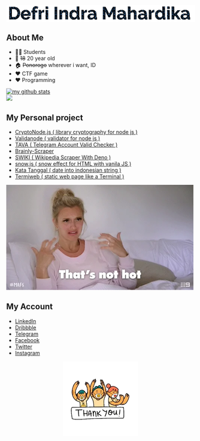 <img src="https://raw.githubusercontent.com/defrindr/defrindr/master/assets/anim.gif" alt="my name" style="width: auto;display: block;margin: auto">

## About Me

* 🧑‍🎓 Students
* 👦 <s>18</s> 20 year old
* 🏠 <s>Ponorogo</s> wherever i want, ID
* ❤️ CTF game
* ❤️ Programming

[![my github stats](https://github-readme-stats.vercel.app/api?username=defrindr)](https://github.com/defrindr)
<br/>
![](https://komarev.com/ghpvc/?username=defrindr&label=PROFILE+VIEWS)

## My Personal project

* [CryptoNode.js ( library cryptography for node js )](https://github.com/defrindr/cryptonode)
* [Validanode ( validator for node js )](https://github.com/defrindr/validanode)
* [TAVA ( Telegram Account Valid Checker )](https://github.com/defrindr/tava)
* [Brainly-Scraper](https://github.com/defrindr/brainly-scraper)
* [SWIKI ( Wikipedia Scraper With Deno )](https://github.com/defrindr/swiki)
* [snow.js ( snow effect for HTML with vanila JS )](https://github.com/defrindr/snow.js)
* [Kata Tanggal ( date into indonesian string )](https://github.com/defrindr/katatanggal)
* [Termiweb ( static web page like a Terminal )](https://github.com/defrindr/termiweb)


<img src="https://raw.githubusercontent.com/defrindr/defrindr/master/assets/not-hot.webp" alt="ulgy image">


## My Account

* [LinkedIn](https://www.linkedin.com/in/defri-indra-mahardika/)
* [Dribbble](https://dribbble.com/defrindr)
* [Telegram](https://t.me/defrindr)
* [Facebook](https://facebook.com/defrindr)
* [Twitter](https://twitter.com/defrindr)
* [Instagram](https://instagram.com/defrindr)

<img src="https://raw.githubusercontent.com/defrindr/defrindr/master/assets/tq.webp" style="width: auto;display: block;margin: auto" alt="thank you">

